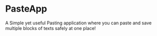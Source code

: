 # PasteApp
A Simple yet useful Pasting application where you can paste and save multiple blocks of texts safely at one place!
